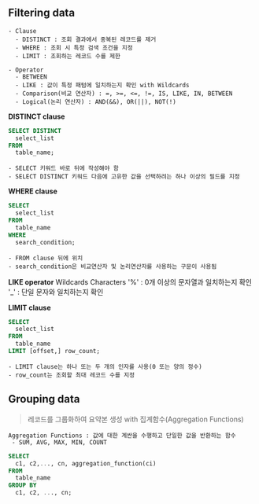 ## **Filtering data**
    - Clause
      - DISTINCT : 조회 결과에서 중복된 레코드를 제거
      - WHERE : 조회 시 특정 검색 조건을 지정
      - LIMIT : 조회하는 레코드 수를 제한
    
    - Operator
      - BETWEEN
      - LIKE : 값이 특정 패텀에 일치하는지 확인 with Wildcards
      - Comparison(비교 연산자) : =, >=, <=, !=, IS, LIKE, IN, BETWEEN
      - Logical(논리 연산자) : AND(&&), OR(||), NOT(!)

**DISTINCT clause**
```sql
SELECT DISTINCT
  select_list
FROM
  table_name;
```
    - SELECT 키워드 바로 뒤에 작성해야 함
    - SELECT DISTINCT 키워드 다음에 고유한 값을 선택하려는 하나 이상의 필드를 지정

**WHERE clause**
```sql
SELECT
  select_list
FROM
  table_name
WHERE
  search_condition;
```
    - FROM clause 뒤에 위치
    - search_condition은 비교연산자 및 논리연산자를 사용하는 구문이 사용됨

**LIKE operator**
    Wildcards Characters
    '%' : 0개 이상의 문자열과 일치하는지 확인
    '_' : 단일 문자와 일치하는지 확인

**LIMIT clause**
```sql
SELECT
  select_list
FROM
  table_name
LIMIT [offset,] row_count;
```
    - LIMIT clause는 하나 또는 두 개의 인자를 사용(0 또는 양의 정수)
    - row_count는 조회할 최대 레코드 수를 지정

## **Grouping data**
> 레코드를 그룹화하여 요약본 생성 with 집계함수(Aggregation Functions)

    Aggregation Functions : 값에 대한 계싼을 수행하고 단일한 값을 반환하는 함수
     - SUM, AVG, MAX, MIN, COUNT
```sql
SELECT
  c1, c2,..., cn, aggregation_function(ci)
FROM
  table_name
GROUP BY
  c1, c2, ..., cn;
```
